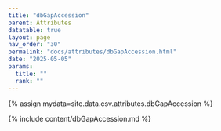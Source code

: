 ```yaml
---
title: "dbGapAccession"
parent: Attributes
datatable: true
layout: page
nav_order: "30"
permalink: "docs/attributes/dbGapAccession.html"
date: "2025-05-05"
params:
  title: ""
  rank: ""
---
```

{% assign mydata=site.data.csv.attributes.dbGapAccession %} 

{% include content/dbGapAccession.md %}

